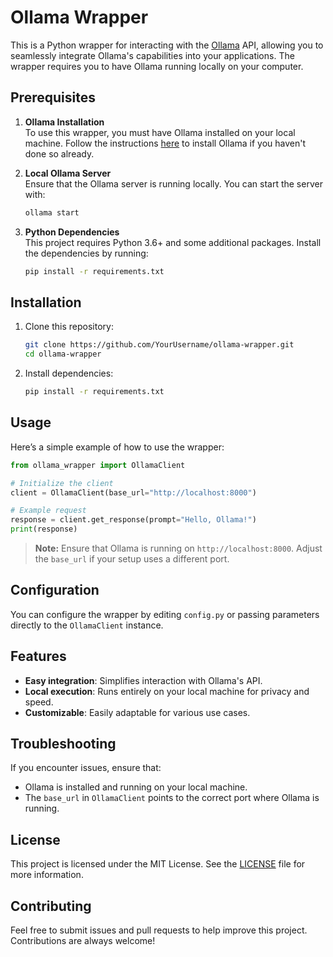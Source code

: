 # Ollama Wrapper

This is a Python wrapper for interacting with the [Ollama](https://ollama.com) API, allowing you to seamlessly integrate Ollama's capabilities into your applications. The wrapper requires you to have Ollama running locally on your computer.

## Prerequisites

1. **Ollama Installation**  
   To use this wrapper, you must have Ollama installed on your local machine. Follow the instructions [here](https://ollama.com/download) to install Ollama if you haven't done so already.

2. **Local Ollama Server**  
   Ensure that the Ollama server is running locally. You can start the server with:
   ```bash
   ollama start
   ```

3. **Python Dependencies**  
   This project requires Python 3.6+ and some additional packages. Install the dependencies by running:
   ```bash
   pip install -r requirements.txt
   ```

## Installation

1. Clone this repository:
   ```bash
   git clone https://github.com/YourUsername/ollama-wrapper.git
   cd ollama-wrapper
   ```

2. Install dependencies:
   ```bash
   pip install -r requirements.txt
   ```

## Usage

Here’s a simple example of how to use the wrapper:

```python
from ollama_wrapper import OllamaClient

# Initialize the client
client = OllamaClient(base_url="http://localhost:8000")

# Example request
response = client.get_response(prompt="Hello, Ollama!")
print(response)
```

> **Note:** Ensure that Ollama is running on `http://localhost:8000`. Adjust the `base_url` if your setup uses a different port.

## Configuration

You can configure the wrapper by editing `config.py` or passing parameters directly to the `OllamaClient` instance.

## Features

- **Easy integration**: Simplifies interaction with Ollama's API.
- **Local execution**: Runs entirely on your local machine for privacy and speed.
- **Customizable**: Easily adaptable for various use cases.

## Troubleshooting

If you encounter issues, ensure that:
- Ollama is installed and running on your local machine.
- The `base_url` in `OllamaClient` points to the correct port where Ollama is running.

## License

This project is licensed under the MIT License. See the [LICENSE](LICENSE) file for more information.

## Contributing

Feel free to submit issues and pull requests to help improve this project. Contributions are always welcome!

